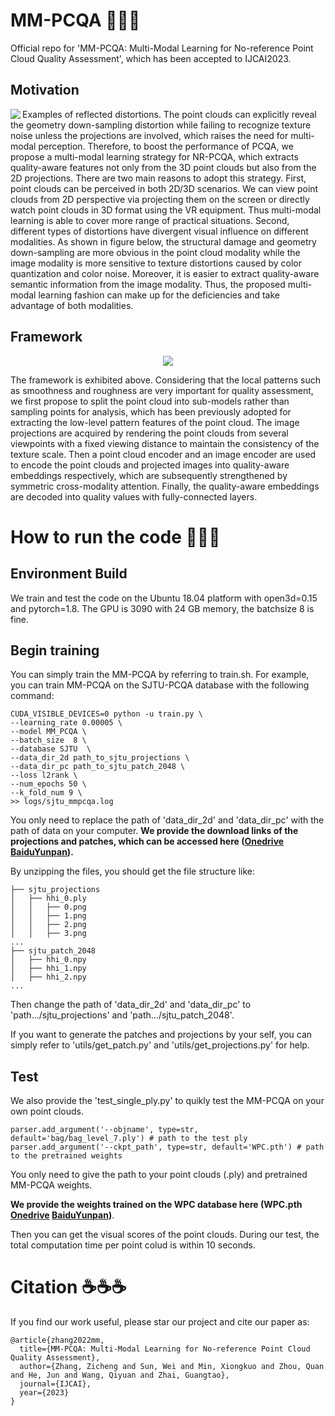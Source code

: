 # MM-PCQA 🚀🚀🚀
Official repo for 'MM-PCQA: Multi-Modal Learning for No-reference Point Cloud Quality Assessment', which has been accepted to IJCAI2023.

## Motivation

<img src="https://github.com/zzc-1998/MM-PCQA/blob/main/pics/spotlight.png" align="left" />

Examples of reflected distortions. The point clouds can explicitly reveal the geometry down-sampling distortion while failing to recognize texture noise unless the projections are involved, which raises the need for multi-modal perception. Therefore, to boost the performance of PCQA, we propose a multi-modal learning strategy for NR-PCQA, which extracts quality-aware features not only from the 3D point clouds but also from the 2D projections. 
There are two main reasons to adopt this strategy. First, point clouds can be perceived in both 2D/3D scenarios. We can view point clouds from 2D perspective via projecting them on the screen or directly watch point clouds in 3D format using the VR equipment. Thus multi-modal learning is able to cover more range of practical situations. Second, different types of distortions have divergent visual influence on different modalities. As shown in figure below, the structural damage and geometry down-sampling are more obvious in the point cloud modality while the image modality is more sensitive to texture distortions caused by color quantization and color noise. Moreover, it is easier to extract quality-aware semantic information from the image modality. Thus, the proposed multi-modal learning fashion can make up for the deficiencies and take advantage of both modalities.





## Framework

<p align="center">
  <img src="https://github.com/zzc-1998/MM-PCQA/blob/main/pics/framework.png" /> 
</p>

The framework is exhibited above. Considering that the local patterns such as smoothness and roughness are very important for quality assessment, we first propose to split the point cloud into sub-models rather than sampling points for analysis, which has been previously adopted for extracting the low-level pattern features of the point cloud. The image projections are acquired by rendering the point clouds from several viewpoints with a fixed viewing distance to maintain the consistency of the texture scale. Then a point cloud encoder and an image encoder are used to encode the point clouds and projected images into quality-aware embeddings respectively, which are subsequently strengthened by symmetric cross-modality attention. Finally, the quality-aware embeddings are decoded into quality values with fully-connected layers.

# How to run the code 🌟🌟🌟

## Environment Build

We train and test the code on the Ubuntu 18.04 platform with open3d=0.15 and pytorch=1.8. The GPU is 3090 with 24 GB memory, the batchsize 8 is fine.

## Begin training

You can simply train the MM-PCQA by referring to train.sh. For example, you can train MM-PCQA on the SJTU-PCQA database with the following command:

```
CUDA_VISIBLE_DEVICES=0 python -u train.py \
--learning_rate 0.00005 \
--model MM_PCQA \
--batch_size  8 \
--database SJTU  \
--data_dir_2d path_to_sjtu_projections \
--data_dir_pc path_to_sjtu_patch_2048 \
--loss l2rank \
--num_epochs 50 \
--k_fold_num 9 \
>> logs/sjtu_mmpcqa.log
```

You only need to replace the path of 'data_dir_2d' and 'data_dir_pc' with the path of data on your computer. **We provide the download links of the projections and patches, which can be accessed here ([Onedrive](https://1drv.ms/f/s!AjaDoj_-yWggygWzjplEICwa2G9k?e=5x7b8i) [BaiduYunpan](https://pan.baidu.com/s/1SuDsQxSRGJ5jePjhTPatHQ?pwd=pcqa)).**  

By unzipping the files, you should get the file structure like:

```
├── sjtu_projections
│   ├── hhi_0.ply
│   │   ├── 0.png
│   │   ├── 1.png
│   │   ├── 2.png
│   │   ├── 3.png
...
├── sjtu_patch_2048
│   ├── hhi_0.npy
│   ├── hhi_1.npy
│   ├── hhi_2.npy
...
```

Then change the path of 'data_dir_2d' and 'data_dir_pc' to 'path.../sjtu_projections' and 'path.../sjtu_patch_2048'. 

If you want to generate the patches and projections by your self, you can simply refer to 'utils/get_patch.py' and 'utils/get_projections.py' for help.

## Test

We also provide the 'test_single_ply.py' to quikly test the MM-PCQA on your own point clouds. 

```
parser.add_argument('--objname', type=str, default='bag/bag_level_7.ply') # path to the test ply
parser.add_argument('--ckpt_path', type=str, default='WPC.pth') # path to the pretrained weights
```
You only need to give the path to your point clouds (.ply) and pretrained MM-PCQA weights.

**We provide the weights trained on the WPC database here (WPC.pth [Onedrive](https://1drv.ms/f/s!AjaDoj_-yWggygWzjplEICwa2G9k?e=5x7b8i) [BaiduYunpan](https://pan.baidu.com/s/1SuDsQxSRGJ5jePjhTPatHQ?pwd=pcqa))**.

Then you can get the visual scores of the point clouds. During our test, the total computation time per point colud is within 10 seconds.

# Citation ☕☕☕ 

If you find our work useful, please star our project and cite our paper as:

```
@article{zhang2022mm,
  title={MM-PCQA: Multi-Modal Learning for No-reference Point Cloud Quality Assessment},
  author={Zhang, Zicheng and Sun, Wei and Min, Xiongkuo and Zhou, Quan and He, Jun and Wang, Qiyuan and Zhai, Guangtao},
  journal={IJCAI},
  year={2023}
}
```
